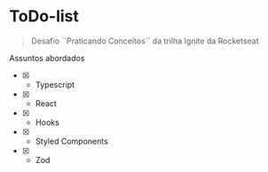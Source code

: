 # ToDo-list

> Desafio ``Praticando Conceitos´´ da trilha Ignite da Rocketseat
> 
Assuntos abordados
- [x] - Typescript
- [x] - React
- [x] - Hooks
- [x] - Styled Components
- [x] - Zod

